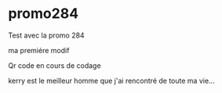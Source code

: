 # promo284
Test avec la promo 284


ma premiére modif

Qr code en cours de codage

kerry est le meilleur homme que j'ai rencontré de toute ma vie...